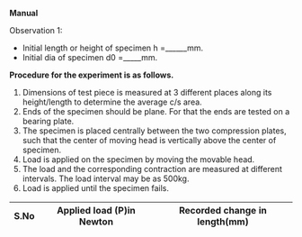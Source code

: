 **Manual**

Observation 1: 

   - Initial length or height of specimen h =______mm.
   - Initial dia of specimen d0 =_____mm.
 
**Procedure for the experiment is as follows.**

1. Dimensions of test piece is measured at 3 different places along its height/length to determine the average c/s area.
2. Ends of the specimen should be plane. For that the ends are tested on a bearing plate.
3. The specimen is placed centrally between the two compression plates, such that the center of moving head is vertically above the center of specimen.
4. Load is applied on the specimen by moving the movable head.
5. The load and the corresponding contraction are measured at different intervals. The load interval may be as 500kg.
6. Load is applied until the specimen fails. 

|S.No   |Applied load (P)in Newton   |Recorded change in length(mm)   |   
|-------|----------------------------|--------------------------------| 


